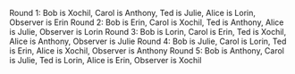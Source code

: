 Round 1: Bob is Xochil, Carol is Anthony, Ted is Julie, Alice is Lorin, Observer is Erin
Round 2: Bob is Erin, Carol is Xochil, Ted is Anthony, Alice is Julie, Observer is Lorin
Round 3: Bob is Lorin, Carol is Erin, Ted is Xochil, Alice is Anthony, Observer is Julie
Round 4: Bob is Julie, Carol is Lorin, Ted is Erin, Alice is Xochil, Observer is Anthony
Round 5: Bob is Anthony, Carol is Julie, Ted is Lorin, Alice is Erin, Observer is Xochil